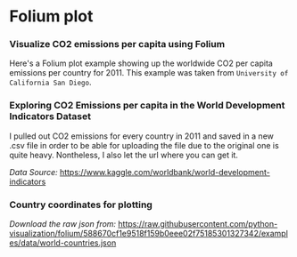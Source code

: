 # Folium plot
### Visualize CO2 emissions per capita using Folium

Here's a Folium plot example showing up the worldwide CO2 per capita emissions per country for 2011.
This example was taken from `University of California San Diego`.

### Exploring CO2 Emissions per capita in the World Development Indicators Dataset
I pulled out CO2 emissions for every country in 2011 and saved in a new .csv file in order to be able for uploading the file due to the original one is quite heavy. Nontheless, I also let the url where you can get it.

_Data Source:_ https://www.kaggle.com/worldbank/world-development-indicators
### Country coordinates for plotting
_Download the raw json from:_ https://raw.githubusercontent.com/python-visualization/folium/588670cf1e9518f159b0eee02f75185301327342/examples/data/world-countries.json
